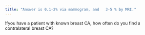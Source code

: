 ```yaml
---
title: "Answer is 0.1-2% via mammogram, and   3-5 % by MRI."
---
```

!fyou have a patient with known breast CA, how often do you find a contralateral
breast CA?


